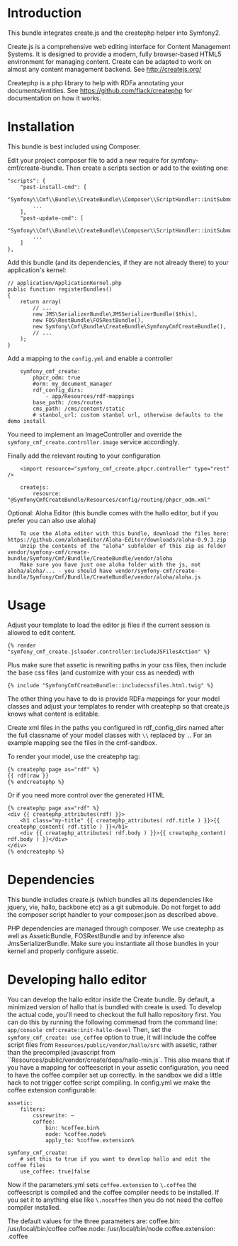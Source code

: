 Introduction
============

This bundle integrates create.js and the createphp helper into Symfony2.

Create.js is a comprehensive web editing interface for Content Management
Systems. It is designed to provide a modern, fully browser-based HTML5
environment for managing content. Create can be adapted to work on almost any
content management backend.
See http://createjs.org/

Createphp is a php library to help with RDFa annotating your documents/entities.
See https://github.com/flack/createphp for documentation on how it works.


Installation
============

This bundle is best included using Composer.

Edit your project composer file to add a new require for symfony-cmf/create-bundle.
Then create a scripts section or add to the existing one:

    "scripts": {
        "post-install-cmd": [
            "Symfony\\Cmf\\Bundle\\CreateBundle\\Composer\\ScriptHandler::initSubmodules",
            ...
        ],
        "post-update-cmd": [
            "Symfony\\Cmf\\Bundle\\CreateBundle\\Composer\\ScriptHandler::initSubmodules",
            ...
        ]
    },

Add this bundle (and its dependencies, if they are not already there) to your
application's kernel:

    // application/ApplicationKernel.php
    public function registerBundles()
    {
        return array(
            // ...
            new JMS\SerializerBundle\JMSSerializerBundle($this),
            new FOS\RestBundle\FOSRestBundle(),
            new Symfony\Cmf\Bundle\CreateBundle\SymfonyCmfCreateBundle(),
            // ...
        );
    }

Add a mapping to the `config.yml` and enable a controller

        symfony_cmf_create:
            phpcr_odm: true
            #orm: my_document_manager
            rdf_config_dirs:
                - app/Resources/rdf-mappings
            base_path: /cms/routes
            cms_path: /cms/content/static
            # stanbol_url: custom stanbol url, otherwise defaults to the demo install

You need to implement an ImageController and override the ``symfony_cmf_create.controller.image``
service accordingly.

Finally add the relevant routing to your configuration

        <import resource="symfony_cmf_create.phpcr.controller" type="rest" />

        createjs:
            resource: "@SymfonyCmfCreateBundle/Resources/config/routing/phpcr_odm.xml"

Optional: Aloha Editor (this bundle comes with the hallo editor, but if you prefer you can also use aloha)

        To use the Aloha editor with this bundle, download the files here: https://github.com/alohaeditor/Aloha-Editor/downloads/aloha-0.9.3.zip
        Unzip the contents of the "aloha" subfolder of this zip as folder vendor/symfony-cmf/create-bundle/Symfony/Cmf/Bundlle/CreateBundle/vendor/aloha
        Make sure you have just one aloha folder with the js, not aloha/aloha/... - you should have vendor/symfony-cmf/create-bundle/Symfony/Cmf/Bundlle/CreateBundle/vendor/aloha/aloha.js


Usage
=====

Adjust your template to load the editor js files if the current session is allowed to edit content.

    {% render "symfony_cmf_create.jsloader.controller:includeJSFilesAction" %}

Plus make sure that assetic is rewriting paths in your css files, then  include
the base css files (and customize with your css as needed) with

    {% include "SymfonyCmfCreateBundle::includecssfiles.html.twig" %}

The other thing you have to do is provide RDFa mappings for your model classes
and adjust your templates to render with createphp so that create.js knows what
content is editable.

Create xml files in the paths you configured in rdf_config_dirs named after the
full classname of your model classes with ``\\`` replaced by ``.``. For an
example mapping see the files in the cmf-sandbox.

To render your model, use the createphp tag:

    {% createphp page as="rdf" %}
    {{ rdf|raw }}
    {% endcreatephp %}

Or if you need more control over the generated HTML

    {% createphp page as="rdf" %}
    <div {{ createphp_attributes(rdf) }}>
        <h1 class="my-title" {{ createphp_attributes( rdf.title ) }}>{{ createphp_content( rdf.title ) }}</h1>
        <div {{ createphp_attributes( rdf.body ) }}>{{ createphp_content( rdf.body ) }}</div>
    </div>
    {% endcreatephp %}


Dependencies
============

This bundle includes create.js (which bundles all its dependencies like jquery,
vie, hallo, backbone etc) as a git submodule. Do not forget to add the composer
script handler to your composer.json as described above.

PHP dependencies are managed through composer. We use createphp as well as
AsseticBundle, FOSRestBundle and by inference also JmsSerializerBundle. Make
sure you instantiate all those bundles in your kernel and properly configure
assetic.


Developing hallo editor
========================

You can develop the hallo editor inside the Create bundle. By default, a minimized
version of hallo that is bundled with create is used. To develop the actual code,
you'll need to checkout the full hallo repository first. You can do this by running
the following commenad from the command line:
``app/console cmf:create:init-hallo-devel``
Then, set the ``symfony_cmf_create: use_coffee`` option to true, it will include
the coffee script files from ``Resources/public/vendor/hallo/src`` with assetic,
rather than the precompiled javascript from ``Resources/public/vendor/create/deps/hallo-min.js`.
This also means that if you have a mapping for coffeescript in your assetic
configuration, you need to have the coffee compiler set up correctly. In the
sandbox we did a little hack to not trigger coffee script compiling. In
config.yml we make the coffee extension configurable:

    assetic:
        filters:
            cssrewrite: ~
            coffee:
                bin: %coffee.bin%
                node: %coffee.node%
                apply_to: %coffee.extension%

    symfony_cmf_create:
        # set this to true if you want to develop hallo and edit the coffee files
        use_coffee: true|false

Now if the parameters.yml sets ``coffee.extension`` to ``\.coffee`` the
coffeescript is compiled and the coffee compiler needs to be installed.
If you set it to anything else like ``\.nocoffee`` then you do not need the
coffee compiler installed.

The default values for the three parameters are:
coffee.bin: /usr/local/bin/coffee
coffee.node: /usr/local/bin/node
coffee.extension: \.coffee
